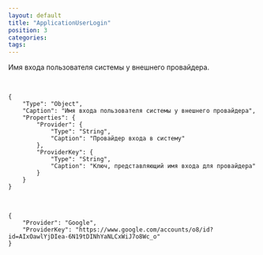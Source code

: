 ```yaml
---
layout: default
title: "ApplicationUserLogin"
position: 3
categories: 
tags: 
---
```


Имя входа пользователя системы у внешнего провайдера.

   

```
{
	"Type": "Object",
	"Caption": "Имя входа пользователя системы у внешнего провайдера",
	"Properties": {
		"Provider": {
			"Type": "String",
			"Caption": "Провайдер входа в систему"
		},
		"ProviderKey": {
			"Type": "String",
			"Caption": "Ключ, представляющий имя входа для провайдера"
		}
	}
}
```

   

```
{
	"Provider": "Google",
	"ProviderKey": "https://www.google.com/accounts/o8/id?id=AIxOawlYjDIea-6N19tDINhYaNLCxWiJ7o8Wc_o"
}
```

 

 

